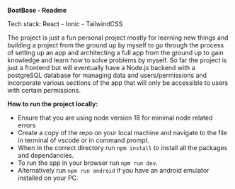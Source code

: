 **BoatBase - Readme**

Tech stack:
React - Ionic - TailwindCSS

The project is just a fun personal project mostly for learning new things and building a project from the ground up by myself to go through the process of setting up an app and architecting a full app from the ground up to gain knowledge and learn how to solve problems by myself. 
So far the project is just a frontend but will eventually have a Node.js backend with a postgreSQL database for managing data and users/permissions and incorporate various sections of the app that will only be accessible to users with certain permissions.

**How to run the project locally:**

- Ensure that you are using node version 18 for minimal node related errors
- Create a copy of the repo on your local machine and navigate to the file in terminal of vscode or in command prompt.
- When in the correct directory run `npm install` to install all the packages and dependancies.
- To run the app in your browser run `npm run dev`.
- Alternatively run `npm run android` if you have an android emulator installed on your PC.
